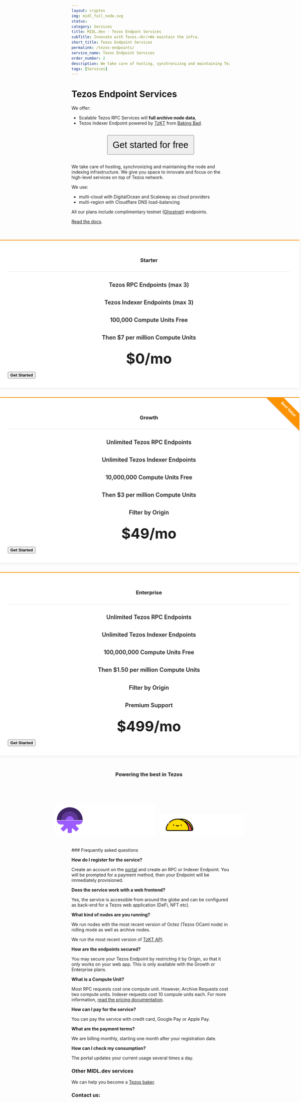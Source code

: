 ```yaml
---
layout: cryptos
img: midl_full_node.svg
status: 
category: Services
title: MIDL.dev - Tezos Endpont Services
subTitle: Innovate with Tezos.<br/>We maintain the infra.
short_title: Tezos Endpoint Services
permalink: /tezos-endpoints/
service_name: Tezos Endpoint Services
order_number: 2
description: We take care of hosting, synchronizing and maintaining Tezos nodes for you.
tags: [Services]
---
```


# Tezos Endpoint Services

We offer:

* Scalable Tezos RPC Services will **full archive node data**,
* Tezos Indexer Endpoint powered by [TzKT](https://tzkt.io) from [Baking Bad](https://baking-bad.org/docs).


<p style="text-align:center;"><a href="https://apps.midl.dev/" target="_blank">
  <button class="btn btn-lg btn-elegant" style="font-size: 1.8rem; width:277px; height: 62px; margin-top:16px; margin-bottom:16px;">Get started for free</button>
</a></p>

We take care of hosting, synchronizing and maintaining the node and indexing infrastructure. We give you space to innovate and focus on the high-level services on top of Tezos network.

We use:
* multi-cloud with DigitalOcean and Scaleway as cloud providers
* multi-region with Cloudflare DNS load-balancing

All our plans include complimentary testnet ([Ghostnet](https://ghostnet.tzkt.io)) endpoints.

[Read the docs](https://docs.midl.dev/tezos-endpoints).

<style>
pricing-table{
  background-color: #eee;
  font-family: 'Montserrat', sans-serif;
}

.pricing-table .block-heading {
  padding-top: 50px;
  margin-bottom: 40px;
  text-align: center; 
}

.pricing-table .block-heading h2 {
  color: #3b99e0;
}

.pricing-table .block-heading p {
  text-align: center;
  max-width: 420px;
  margin: auto;
  opacity: 0.7; 
}

.pricing-table .heading {
  text-align: center;
  padding-bottom: 10px;
  border-bottom: 1px solid rgba(0, 0, 0, 0.1); 
}

.pricing-table .item {
  background-color: #ffffff;
  box-shadow: 0px 2px 10px rgba(0, 0, 0, 0.075);
  border-top: 2px solid #fd9300;
  padding: 30px;
  overflow: hidden;
  position: relative; 
}

.pricing-table .col-md-5:not(:last-child) .item {
  margin-bottom: 30px; 
}

.pricing-table .item button {
  font-weight: 600; 
}

.pricing-table .ribbon {
  width: 160px;
  height: 32px;
  font-size: 12px;
  text-align: center;
  color: #fff;
  font-weight: bold;
  box-shadow: 0px 2px 3px rgba(136, 136, 136, 0.25);
  background: #fd9300;
  transform: rotate(45deg);
  position: absolute;
  right: -42px;
  top: 20px;
  padding-top: 7px; 
}

.pricing-table .item p {
  text-align: center;
  margin-top: 20px;
  opacity: 0.7; 
}

.pricing-table .features .feature {
  font-weight: 600; }

.pricing-table .features h4 {
  text-align: center;
  font-size: 18px;
  padding: 5px; 
}

.pricing-table .price h4 {
  margin: 15px 0;
  font-size: 45px;
  text-align: center;
}

.pricing-table .buy-now button {
  text-align: center;
  margin: auto;
  font-weight: 600;
  padding: 9px 0; 
}
</style>

<section class="pricing-table" style="width: 100vw; position:relative; margin-top: 50px; margin-left: -50vw; left:49%; ">
	<div class="container">
		<div class="row justify-content-md-center">
			<div class="col-md-5 col-lg-4">
				<div class="item">
					<div class="heading">
						<h3>Starter</h3>
					</div>
					<div class="features">
						<h4><span class="feature">Tezos RPC Endpoints (max 3)</span></h4>
						<h4><span class="feature">Tezos Indexer Endpoints (max 3)</span></h4>
						<h4><span class="feature">100,000 Compute Units Free</span></h4>
						<h4><span class="feature">Then $7 per million Compute Units</span></h4>
					</div>
					<div class="price">
						<h4>$0/mo</h4>
					</div>
          <a href="https://apps.midl.dev/" target="_blank">
					  <button class="btn btn-lg btn-elegant btn-block" type="submit">Get Started</button>
          </a>
				</div>
			</div>
			<div class="col-md-5 col-lg-4">
				<div class="item">
					<div class="ribbon">Best Value</div>
					<div class="heading">
						<h3>Growth</h3>
					</div>
					<div class="features">
						<h4><span class="feature">Unlimited Tezos RPC Endpoints</span></h4>
						<h4><span class="feature">Unlimited Tezos Indexer Endpoints</span></h4>
						<h4><span class="feature">10,000,000 Compute Units Free</span></h4>
						<h4><span class="feature">Then $3 per million Compute Units</span></h4>
						<h4><span class="feature">Filter by Origin</span></h4>
					</div>
					<div class="price">
						<h4>$49/mo</h4>
					</div>
          <a href="https://apps.midl.dev/" target="_blank">
					  <button class="btn btn-lg btn-elegant btn-block" type="submit">Get Started</button>
          </a>
				</div>
			</div>
			<div class="col-md-5 col-lg-4">
				<div class="item">
					<div class="heading">
						<h3>Enterprise</h3>
					</div>
					<div class="features">
						<h4><span class="feature">Unlimited Tezos RPC Endpoints</span></h4>
						<h4><span class="feature">Unlimited Tezos Indexer Endpoints</span></h4>
						<h4><span class="feature">100,000,000 Compute Units Free</span></h4>
						<h4><span class="feature">Then $1.50 per million Compute Units</span></h4>
						<h4><span class="feature">Filter by Origin</span></h4>
						<h4><span class="feature">Premium Support</span></h4>
					</div>
					<div class="price">
						<h4>$499/mo</h4>
					</div>
          <a href="https://apps.midl.dev/" target="_blank">
					  <button class="btn btn-lg btn-elegant btn-block" type="submit">Get Started</button>
          </a>
				</div>
			</div>
		</div>
	</div>
</section>

<div class="banner" style="width: 100vw; position:relative; margin-top: 50px; margin-left: -50vw; left:49%; ">
<p><h3 style="text-align:center;">Powering the best in Tezos</h3><br/>
<h3 style="text-align:center;"><img src='/img/plenty.svg' style="margin-top:30px;margin-right:15px;"/>
<img src='/img/crunchy.png' style="height: 70px; margin-top:30px;"/></h3>
</p>
</div>

<br>
### Frequently asked questions

**How do I register for the service?**

Create an account on the [portal](https://apps.midl.dev) and create an RPC or Indexer Endpoint. You will be prompted for a payment method, then your Endpoint will be immediately provisioned.

**Does the service work with a web frontend?**

Yes, the service is accessible from around the globe and can be configured as back-end for a Tezos web application (DeFi, NFT etc).

**What kind of nodes are you running?**

We run nodes with the most recent version of Octez (Tezos OCaml node) in rolling mode as well as archive nodes.

We run the most recent version of [TzKT API](https://api.tzkt.io/).

**How are the endpoints secured?**

You may secure your Tezos Endpoint by restricting it by Origin, so that it only works on your web app. This is only available with the Growth or Enterprise plans.

**What is a Compute Unit?**

Most RPC requests cost one compute unit. However, Archive Requests cost two compute units. Indexer requests cost 10 compute units each. For more information, [read the pricing documentation](https://docs.midl.dev/tezos-endpoints-pricing).

**How can I pay for the service?**

You can pay the service with credit card, Google Pay or Apple Pay.

**What are the payment terms?**

We are billing monthly, starting one month after your registration date.

**How can I check my consumption?**

The portal updates your current usage several times a day.

### Other MIDL.dev services

We can help you become a [Tezos baker](/tezos).

<h3 class="href-orange-bg">Contact us: <a class="grey-link" href="mailto:{{site.email}}"><i class="fa fa-envelope-o"></i></a></h3>
